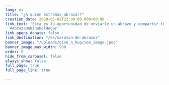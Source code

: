```yaml
---
lang: es
title: "¿A quién extrañas abrazar?"
creation_date: 2020-05-02T22:00:00.000+00:00
link_text: 'Esta es tu oportunidad de enviarle un abrazo y compartir tu amor. #MaratonDeAbrazos
  #AbrazaUnNinoDelHogar'
link_opens_donate: false
link_destination: "/es/maraton-de-abrazos"
banner_image: "/uploads/give_a_hug/seo_image.jpeg"
banner_image_max_width: 900
order: 0
hide_from_carousel: false
always_show: false
full_page: true
full_page_link: true

---
```

